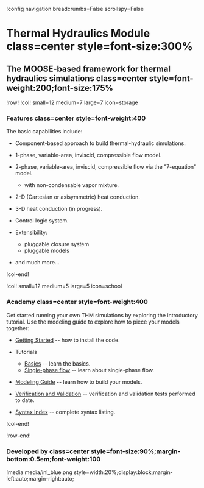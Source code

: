 !config navigation breadcrumbs=False scrollspy=False

# Thermal Hydraulics Module class=center style=font-size:300%

## The MOOSE-based framework for thermal hydraulics simulations class=center style=font-weight:200;font-size:175%


!row!
!col! small=12 medium=7 large=7 icon=storage

### Features class=center style=font-weight:400

The basic capabilities include:

- Component-based approach to build thermal-hydraulic simulations.
- 1-phase, variable-area, inviscid, compressible flow model.
- 2-phase, variable-area, inviscid, compressible flow via the "7-equation" model.

  - with non-condensable vapor mixture.

- 2-D (Cartesian or axisymmetric) heat conduction.
- 3-D heat conduction (in progress).
- Control logic system.
- Extensibility:

  - pluggable closure system
  - pluggable models

- and much more...

!col-end!

!col! small=12 medium=5 large=5 icon=school

### Academy class=center style=font-weight:400

Get started running your own THM simulations by exploring the introductory tutorial.
Use the modeling guide to explore how to piece your models together:

- [Getting Started](getting_started.md) -- how to install the code.
- Tutorials

  - [Basics](tutorials/basics/index.md) -- learn the basics.
  - [Single-phase flow](tutorials/single_phase_flow/index.md) -- learn about single-phase flow.

- [Modeling Guide](modeling_guide/index.md) -- learn how to build your models.
- [Verification and Validation](v_and_v/index.md) -- verification and validation tests performed to date.
- [Syntax Index](syntax/index.md) -- complete syntax listing.

!col-end!

!row-end!

### Developed by class=center style=font-size:90%;margin-bottom:0.5em;font-weight:100

!media media/inl_blue.png style=width:20%;display:block;margin-left:auto;margin-right:auto;
